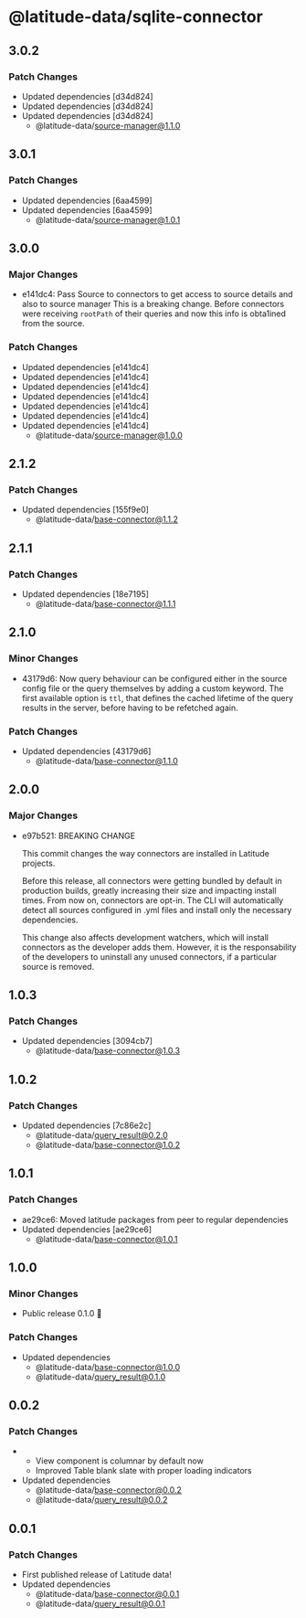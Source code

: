 # @latitude-data/sqlite-connector

## 3.0.2

### Patch Changes

- Updated dependencies [d34d824]
- Updated dependencies [d34d824]
- Updated dependencies [d34d824]
  - @latitude-data/source-manager@1.1.0

## 3.0.1

### Patch Changes

- Updated dependencies [6aa4599]
- Updated dependencies [6aa4599]
  - @latitude-data/source-manager@1.0.1

## 3.0.0

### Major Changes

- e141dc4: Pass Source to connectors to get access to source details and also to source manager
  This is a breaking change. Before connectors were receiving `rootPath` of their
  queries and now this info is obta1ined from the source.

### Patch Changes

- Updated dependencies [e141dc4]
- Updated dependencies [e141dc4]
- Updated dependencies [e141dc4]
- Updated dependencies [e141dc4]
- Updated dependencies [e141dc4]
- Updated dependencies [e141dc4]
- Updated dependencies [e141dc4]
  - @latitude-data/source-manager@1.0.0

## 2.1.2

### Patch Changes

- Updated dependencies [155f9e0]
  - @latitude-data/base-connector@1.1.2

## 2.1.1

### Patch Changes

- Updated dependencies [18e7195]
  - @latitude-data/base-connector@1.1.1

## 2.1.0

### Minor Changes

- 43179d6: Now query behaviour can be configured either in the source config file or the query themselves by adding a custom keyword. The first available option is `ttl`, that defines the cached lifetime of the query results in the server, before having to be refetched again.

### Patch Changes

- Updated dependencies [43179d6]
  - @latitude-data/base-connector@1.1.0

## 2.0.0

### Major Changes

- e97b521: BREAKING CHANGE

  This commit changes the way connectors are installed in Latitude projects.

  Before this release, all connectors were getting bundled by default in
  production builds, greatly increasing their size and impacting install times.
  From now on, connectors are opt-in. The CLI will automatically detect all
  sources configured in .yml files and install only the necessary dependencies.

  This change also affects development watchers, which will install connectors as
  the developer adds them. However, it is the responsability of the developers
  to uninstall any unused connectors, if a particular source is removed.

## 1.0.3

### Patch Changes

- Updated dependencies [3094cb7]
  - @latitude-data/base-connector@1.0.3

## 1.0.2

### Patch Changes

- Updated dependencies [7c86e2c]
  - @latitude-data/query_result@0.2.0
  - @latitude-data/base-connector@1.0.2

## 1.0.1

### Patch Changes

- ae29ce6: Moved latitude packages from peer to regular dependencies
- Updated dependencies [ae29ce6]
  - @latitude-data/base-connector@1.0.1

## 1.0.0

### Minor Changes

- Public release 0.1.0 🎉

### Patch Changes

- Updated dependencies
  - @latitude-data/base-connector@1.0.0
  - @latitude-data/query_result@0.1.0

## 0.0.2

### Patch Changes

- - View component is columnar by default now
  - Improved Table blank slate with proper loading indicators
- Updated dependencies
  - @latitude-data/base-connector@0.0.2
  - @latitude-data/query_result@0.0.2

## 0.0.1

### Patch Changes

- First published release of Latitude data!
- Updated dependencies
  - @latitude-data/base-connector@0.0.1
  - @latitude-data/query_result@0.0.1
